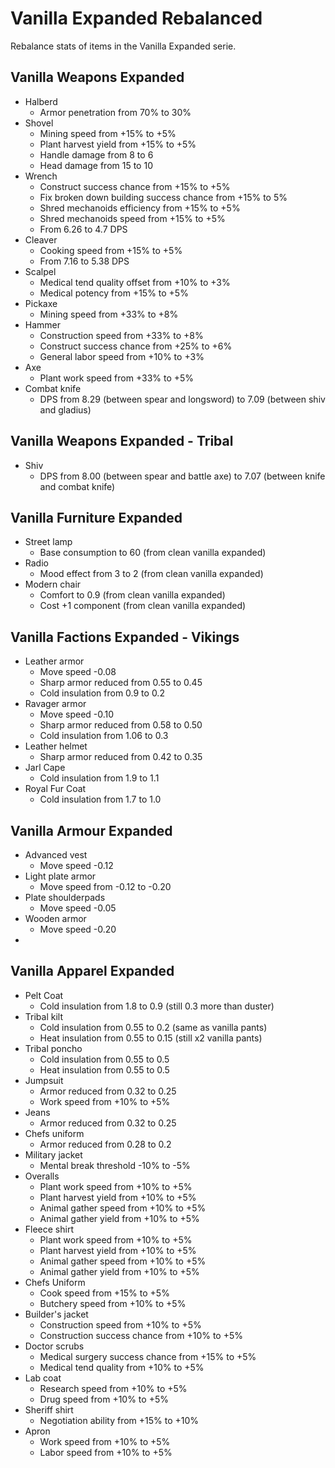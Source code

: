 # Vanilla Expanded Rebalanced

Rebalance stats of items in the Vanilla Expanded serie.

## Vanilla Weapons Expanded

* Halberd
    * Armor penetration from 70% to 30%
* Shovel
    * Mining speed from +15% to +5%
    * Plant harvest yield from +15% to +5%
    * Handle damage from 8 to 6
    * Head damage from 15 to 10
* Wrench
    * Construct success chance from +15% to +5%
    * Fix broken down building success chance from +15% to 5%
    * Shred mechanoids efficiency from +15% to +5%
    * Shred mechanoids speed from +15% to +5%
    * From 6.26 to 4.7 DPS
* Cleaver
    * Cooking speed from +15% to +5%
    * From 7.16 to 5.38 DPS
* Scalpel
    * Medical tend quality offset from +10% to +3%
    * Medical potency from +15% to +5%
* Pickaxe
    * Mining speed from +33% to +8%
* Hammer
    * Construction speed from +33% to +8%
    * Construct success chance from +25% to +6%
    * General labor speed from +10% to +3%
* Axe
    * Plant work speed from +33% to +5%
* Combat knife
    * DPS from 8.29 (between spear and longsword) to 7.09 (between shiv and gladius)

## Vanilla Weapons Expanded - Tribal

* Shiv
    * DPS from 8.00 (between spear and battle axe) to 7.07 (between knife and combat knife)

## Vanilla Furniture Expanded

* Street lamp
    * Base consumption to 60 (from clean vanilla expanded)
* Radio
    * Mood effect from 3 to 2 (from clean vanilla expanded)
* Modern chair
    * Comfort to 0.9 (from clean vanilla expanded)
    * Cost +1 component (from clean vanilla expanded)

## Vanilla Factions Expanded - Vikings

* Leather armor
    * Move speed -0.08
    * Sharp armor reduced from 0.55 to 0.45
    * Cold insulation from 0.9 to 0.2
* Ravager armor
    * Move speed -0.10
    * Sharp armor reduced from 0.58 to 0.50
    * Cold insulation from 1.06 to 0.3
* Leather helmet
    * Sharp armor reduced from 0.42 to 0.35
* Jarl Cape
    * Cold insulation from 1.9 to 1.1
* Royal Fur Coat
    * Cold insulation from 1.7 to 1.0

## Vanilla Armour Expanded

* Advanced vest
    * Move speed -0.12
* Light plate armor
    * Move speed from -0.12 to -0.20
* Plate shoulderpads
    * Move speed -0.05
* Wooden armor
    * Move speed -0.20
* 

## Vanilla Apparel Expanded

* Pelt Coat
    * Cold insulation from 1.8 to 0.9 (still 0.3 more than duster)
* Tribal kilt
    * Cold insulation from 0.55 to 0.2 (same as vanilla pants)
    * Heat insulation from 0.55 to 0.15 (still x2 vanilla pants)
* Tribal poncho
    * Cold insulation from 0.55 to 0.5
    * Heat insulation from 0.55 to 0.5
* Jumpsuit
    * Armor reduced from 0.32 to 0.25
    * Work speed from +10% to +5%
* Jeans
    * Armor reduced from 0.32 to 0.25
* Chefs uniform
    * Armor reduced from 0.28 to 0.2
* Military jacket
    * Mental break threshold -10% to -5%
* Overalls
    * Plant work speed from +10% to +5%
    * Plant harvest yield from +10% to +5%
    * Animal gather speed from +10% to +5%
    * Animal gather yield from +10% to +5%
* Fleece shirt
    * Plant work speed from +10% to +5%
    * Plant harvest yield from +10% to +5%
    * Animal gather speed from +10% to +5%
    * Animal gather yield from +10% to +5%
* Chefs Uniform
    * Cook speed from +15% to +5%
    * Butchery speed from +10% to +5%
* Builder's jacket
    * Construction speed from +10% to +5%
    * Construction success chance from +10% to +5%
* Doctor scrubs
    * Medical surgery success chance from +15% to +5%
    * Medical tend quality from +10% to +5%
* Lab coat
    * Research speed from +10% to +5%
    * Drug speed from +10% to +5%
* Sheriff shirt
    * Negotiation ability from +15% to +10%
* Apron
    * Work speed from +10% to +5%
    * Labor speed from +10% to +5%